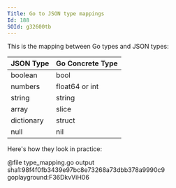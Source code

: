 ```yaml
---
Title: Go to JSON type mappings
Id: 188
SOId: g32600tb
---
```


This is the mapping between Go types and JSON types:

| JSON Type | Go Concrete Type |
| ------ | ------ |
| boolean   | bool   |
| numbers   | float64 or int   |
| string   | string   |
| array | slice |
| dictionary | struct |
| null   | nil   |

Here's how they look in practice:

@file type_mapping.go output sha1:98f4f0fb3439e97bc8e73268a73dbb378a9990c9 goplayground:F36DkvViH06